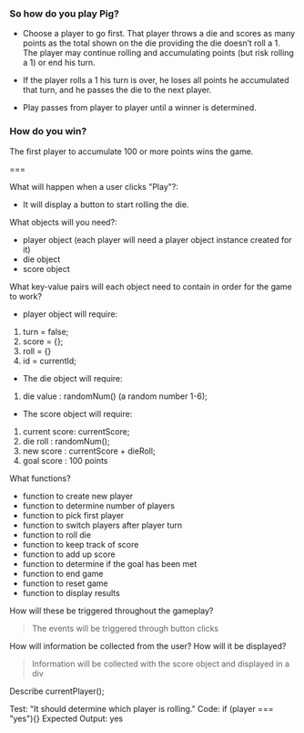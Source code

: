 ### So how do you play Pig?
* Choose a player to go first. That player throws a die and scores as many points as the total shown on the die providing the die doesn’t roll a 1. The player may continue rolling and accumulating points (but risk rolling a 1) or end his turn.

* If the player rolls a 1 his turn is over, he loses all points he accumulated that turn, and he passes the die to the next player.

* Play passes from player to player until a winner is determined.

### How do you win?
The first player to accumulate 100 or more points wins the game.

===

 What will happen when a user clicks "Play"?:
- It will display a button to start rolling the die.

What objects will you need?:
- player object (each player will need a player object instance created for it)
- die object
- score object

What key-value pairs will each object need to contain in order for the game to work?
- player object will require:
1. turn = false;
2. score = {};
3. roll = {}
4. id = currentId;

- The die object will require:
1. die value : randomNum() (a random number 1-6);

- The score object will require:
1. current score: currentScore;
2. die roll : randomNum();
3. new score : currentScore + dieRoll;
4. goal score : 100 points

What functions?
- function to create new player
- function to determine number of players
- function to pick first player
- function to switch players after player turn
- function to roll die
- function to keep track of score
- function to add up score
- function to determine if the goal has been met
- function to end game
- function to reset game
- function to display results

How will these be triggered throughout the gameplay?
> The events will be triggered through button clicks

How will information be collected from the user? How will it be displayed?
> Information will be collected with the score object and displayed in a div

Describe currentPlayer();

Test: "It should determine which player is rolling."
Code: 
if (player === "yes"){}
Expected Output: yes